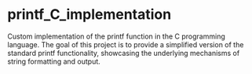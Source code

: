 # printf_C_implementation
Custom implementation of the printf function in the C programming language. The goal of this project is to provide a simplified version of the standard printf functionality, showcasing the underlying mechanisms of string formatting and output.
